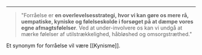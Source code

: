 ___
>"Forråelse er **en overlevelsesstrategi, hvor vi kan gøre os mere rå, uempatiske, kyniske og følelseskolde i forsøget på at dæmpe vores egne afmagtsfølelser**. Ved at under-involvere os kan vi undgå at mærke følelser af utilstrækkelighed, håbløshed og omsorgstræthed."

Et synonym for forråelse vil være [[Kynisme]].